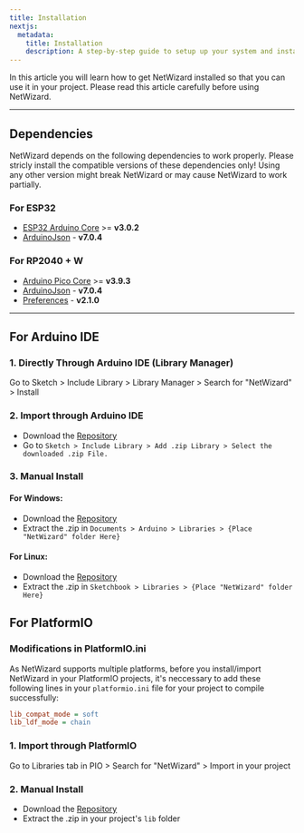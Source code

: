 ```yaml
---
title: Installation
nextjs:
  metadata:
    title: Installation
    description: A step-by-step guide to setup up your system and install NetWizard.
---
```


In this article you will learn how to get NetWizard installed so that you can use it in your project. Please read this article carefully before using NetWizard.

---

## Dependencies

NetWizard depends on the following dependencies to work properly. Please stricly install the compatible versions of these dependencies only! Using any other version might break NetWizard or may cause NetWizard to work partially.

### For ESP32

- [ESP32 Arduino Core](https://github.com/espressif/arduino-esp32) >= **v3.0.2**
- [ArduinoJson](https://github.com/bblanchon/ArduinoJson) - **v7.0.4**


### For RP2040 + W

- [Arduino Pico Core](https://github.com/earlephilhower/arduino-pico) >= **v3.9.3**
- [ArduinoJson](https://github.com/bblanchon/ArduinoJson) - **v7.0.4**
- [Preferences](https://github.com/vshymanskyy/Preferences) - **v2.1.0**

---

## For Arduino IDE

### 1. Directly Through Arduino IDE (Library Manager)

Go to Sketch > Include Library > Library Manager > Search for "NetWizard" > Install

### 2. Import through Arduino IDE

- Download the [Repository](https://github.com/ayushsharma82/NetWizard/archive/master.zip)
- Go to `Sketch > Include Library > Add .zip Library > Select the downloaded .zip File.`

### 3. Manual Install

#### For Windows:
- Download the [Repository](https://github.com/ayushsharma82/NetWizard/archive/master.zip)
- Extract the .zip in `Documents > Arduino > Libraries > {Place "NetWizard" folder Here}`

#### For Linux:
- Download the [Repository](https://github.com/ayushsharma82/NetWizard/archive/master.zip) 
- Extract the .zip in `Sketchbook > Libraries > {Place "NetWizard" folder Here}`

## For PlatformIO

### Modifications in PlatformIO.ini

As NetWizard supports multiple platforms, before you install/import NetWizard in your PlatformIO projects, it's neccessary to add these following lines in your `platformio.ini` file for your project to compile successfully:

```ini
lib_compat_mode = soft
lib_ldf_mode = chain
```

### 1. Import through PlatformIO

Go to Libraries tab in PIO > Search for "NetWizard" > Import in your project

### 2. Manual Install

- Download the [Repository](https://github.com/ayushsharma82/NetWizard/archive/master.zip)
- Extract the .zip in your project's `lib` folder
